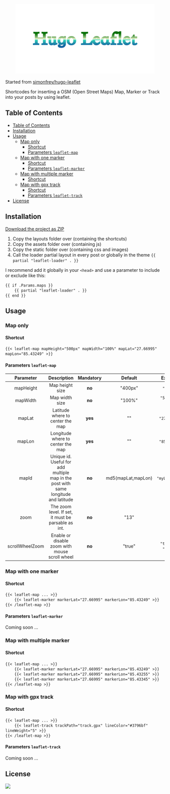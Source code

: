<p align="center">
  <a href="others/images/leaflet.png"><img src="others/images/leaflet.png" width="440" /></a>
</p>

Started from [simonfrey/hugo-leaflet](https://github.com/simonfrey/hugo-leaflet)

Shortcodes for inserting a OSM (Open Street Maps) Map, Marker or Track into your posts by using leaflet.

## Table of Contents

- [Table of Contents](#table-of-contents)
- [Installation](#installation)
- [Usage](#usage)
    - [Map only](#map-only)
        - [Shortcut](#shortcut)
        - [Parameters `leaflet-map`](#parameters-leaflet-map)
    - [Map with one marker](#map-with-one-marker)
        - [Shortcut](#shortcut-1)
        - [Parameters `leaflet-marker`](#parameters-leaflet-marker)
    - [Map with multiple marker](#map-with-multiple-marker)
        - [Shortcut](#shortcut-2)
    - [Map with gpx track](#map-with-gpx-track)
        - [Shortcut](#shortcut-3)
        - [Parameters `leaflet-track`](#parameters-leaflet-track)
- [License](#license)

## Installation

[Download the project as ZIP](https://github.com/altrdev/hugo-leaflet/archive/master.zip)

1. Copy the layouts folder over (containing the shortcuts)
2. Copy the assets folder over (containing js)
3. Copy the static folder over (containing css and images)
4. Call the loader partial layout in every post or globally in the theme `{{ partial "leaflet-loader" . }}`

I recommend add it globally in your `<head>` and use a parameter to include or exclude like this:

```
{{ if .Params.maps }}
    {{ partial "leaflet-loader" . }}
{{ end }}
```

## Usage

### Map only

#### Shortcut
```
{{< leaflet-map mapHeight="500px" mapWidth="100%" mapLat="27.66995" mapLon="85.43249" >}}
```

#### Parameters `leaflet-map`

|    **Parameter**    |                                       **Description**                                       | **Mandatory** | **Default**            |        **Example**      |
|:-------------------:|:-------------------------------------------------------------------------------------------:|:-------------:|:----------------------:|:-----------------------:|
| mapHeight           | Map height size                                                                             |     **no**    |         "400px"        |        `"200px"`        |
| mapWidth            | Map width size                                                                              |     **no**    |         "100%"         |    `"50px" or "50%"`    |
| mapLat              | Latitude where to center the map                                                            |    **yes**    |           ""           |      `"27.66995"`       |
| mapLon              | Longitude where to center the map                                                           |    **yes**    |           ""           |      `"85.43249"`       |
| mapId               | Unique id. Useful for add multiple map in the post with same longitude and latitude         |     **no**    |   md5(mapLat,mapLon)   |     `"myLocation"`      |
| zoom                | The zoom level. If set, it must be parsable as int.                                         |     **no**    |          "13"          |          `"7"`          |
| scrollWheelZoom     | Enable or disable zoom with mouse scroll wheel                                              |     **no**    |         "true"         |   `"true" or "false"`   |


### Map with one marker

#### Shortcut
```
{{< leaflet-map ... >}}
    {{< leaflet-marker markerLat="27.66995" markerLon="85.43249" >}}
{{< /leaflet-map >}}
```

#### Parameters `leaflet-marker`

Coming soon ...

### Map with multiple marker

#### Shortcut

```
{{< leaflet-map ... >}}
    {{< leaflet-marker markerLat="27.66995" markerLon="85.43249" >}}
    {{< leaflet-marker markerLat="27.66995" markerLon="85.43255" >}}
    {{< leaflet-marker markerLat="27.66995" markerLon="85.43345" >}}
{{< /leaflet-map >}}
```

### Map with gpx track

#### Shortcut
```
{{< leaflet-map ... >}}
    {{< leaflet-track trackPath="track.gpx" lineColor="#3796bf" lineWeight="5" >}}
{{< /leaflet-map >}}
```

#### Parameters `leaflet-track`

Coming soon ...

## License
<p>
  <a href="./LICENSE"><img src="https://upload.wikimedia.org/wikipedia/commons/thumb/0/0c/MIT_logo.svg/642px-MIT_logo.svg.png" height="60px"></a>
</p>
